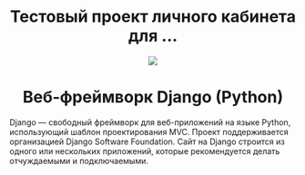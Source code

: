 <h1 align="center">Тестовый проект личного кабинета для ...</h1>
<p align="center">
  <img src="https://sevenergo.net/images/2020/07/01/kabinetschetmash_5579963981.png">
</p>

<h1 align="center">Веб-фреймворк Django (Python)</h1>
Django — свободный фреймворк для веб-приложений на языке Python, использующий шаблон проектирования MVC. Проект поддерживается организацией Django Software Foundation. Сайт на Django строится из одного или нескольких приложений, которые рекомендуется делать отчуждаемыми и подключаемыми.


